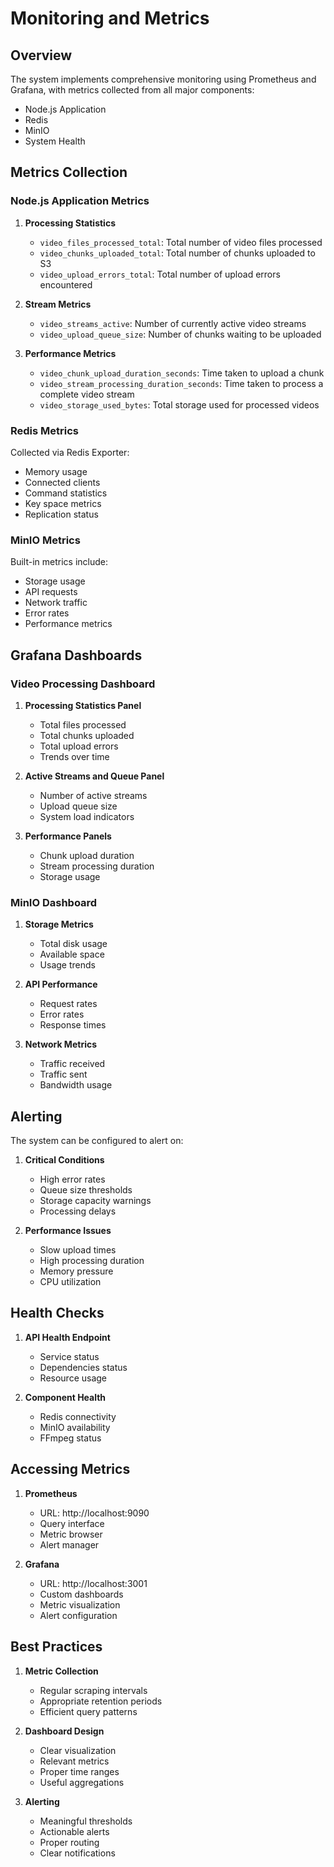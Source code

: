 # Monitoring and Metrics

## Overview

The system implements comprehensive monitoring using Prometheus and Grafana, with metrics collected from all major components:

- Node.js Application
- Redis
- MinIO
- System Health

## Metrics Collection

### Node.js Application Metrics

1. **Processing Statistics**
   - `video_files_processed_total`: Total number of video files processed
   - `video_chunks_uploaded_total`: Total number of chunks uploaded to S3
   - `video_upload_errors_total`: Total number of upload errors encountered

2. **Stream Metrics**
   - `video_streams_active`: Number of currently active video streams
   - `video_upload_queue_size`: Number of chunks waiting to be uploaded

3. **Performance Metrics**
   - `video_chunk_upload_duration_seconds`: Time taken to upload a chunk
   - `video_stream_processing_duration_seconds`: Time taken to process a complete video stream
   - `video_storage_used_bytes`: Total storage used for processed videos

### Redis Metrics

Collected via Redis Exporter:
- Memory usage
- Connected clients
- Command statistics
- Key space metrics
- Replication status

### MinIO Metrics

Built-in metrics include:
- Storage usage
- API requests
- Network traffic
- Error rates
- Performance metrics

## Grafana Dashboards

### Video Processing Dashboard

1. **Processing Statistics Panel**
   - Total files processed
   - Total chunks uploaded
   - Total upload errors
   - Trends over time

2. **Active Streams and Queue Panel**
   - Number of active streams
   - Upload queue size
   - System load indicators

3. **Performance Panels**
   - Chunk upload duration
   - Stream processing duration
   - Storage usage

### MinIO Dashboard

1. **Storage Metrics**
   - Total disk usage
   - Available space
   - Usage trends

2. **API Performance**
   - Request rates
   - Error rates
   - Response times

3. **Network Metrics**
   - Traffic received
   - Traffic sent
   - Bandwidth usage

## Alerting

The system can be configured to alert on:

1. **Critical Conditions**
   - High error rates
   - Queue size thresholds
   - Storage capacity warnings
   - Processing delays

2. **Performance Issues**
   - Slow upload times
   - High processing duration
   - Memory pressure
   - CPU utilization

## Health Checks

1. **API Health Endpoint**
   - Service status
   - Dependencies status
   - Resource usage

2. **Component Health**
   - Redis connectivity
   - MinIO availability
   - FFmpeg status

## Accessing Metrics

1. **Prometheus**
   - URL: http://localhost:9090
   - Query interface
   - Metric browser
   - Alert manager

2. **Grafana**
   - URL: http://localhost:3001
   - Custom dashboards
   - Metric visualization
   - Alert configuration

## Best Practices

1. **Metric Collection**
   - Regular scraping intervals
   - Appropriate retention periods
   - Efficient query patterns

2. **Dashboard Design**
   - Clear visualization
   - Relevant metrics
   - Proper time ranges
   - Useful aggregations

3. **Alerting**
   - Meaningful thresholds
   - Actionable alerts
   - Proper routing
   - Clear notifications 